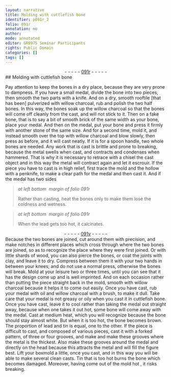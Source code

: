 ```yaml
---
layout: narrative
title: Molding with cuttlefish bone
identifier: p091r_2
folio: 091r
annotation: no
author:
mode: annotated
editor: GR8975 Seminar Participants
rights: Public Domain
categories: []
tags: []
---
```


 <div class="folio" align="center">- - - - - <a href="http://gallica.bnf.fr/ark:/12148/btv1b10500001g/f187.image" target="_blank">091r</a> - - - - - </div> 
## Molding with cuttlefish bone

 
 Pay attention to keep the bones in a dry place, because they are very prone to dampness. If you have a small medal, divide the bone into two pieces, then smooth the two parts with a knife. And on a dry, smooth rooftile [that has been] pulverized with willow charcoal, rub and polish the two half bones. In this way, the bones soak up the willow charcoal so that the bones will come off cleanly from the cast, and will not stick to it. Then on a fake bone, that is to say a bit of smooth brick of the same width as your bone, place your medal. And then on the medal, put your bone and press it firmly with another stone of the same size. And for a second time, mold it, and instead smooth over the top with willow charcoal and blow slowly, then press as before, and it will cast neatly. If it is for a spoon handle, two whole bones are needed. Any work that is cast is brittle and prone to breaking, because the metal swells when cast, and contracts and condenses when hammered. That is why it is necessary to retrace with a chisel the cast object and in this way the metal will contract again and let it escrouir. If the piece you have to cast is in high relief, first trace the mold and the hollow with a penknife, to make a clear path for the medal and then cast it. And if the medal has two sides 
 
> *at left bottom  margin of folio 091r*
> 
> Rather than casting, heat the bones only to make them lose the coldness and wetness.
 
> *at left bottom  margin of folio 091r*
> 
>  When the lead gets too hot, it calcinates. 
 <div class="folio" align="center">- - - - - <a href="http://gallica.bnf.fr/ark:/12148/btv1b10500001g/f188.image" target="_blank">091v</a> - - - - - </div> 
 Because the two bones are joined, cut around them with precision, and make notches in different places which cross through where the two bones are joined, so as to recognize the place where they were first joined. Or with little shards of wood, you can also pierce the bones, or coat the joints with clay, and leave it to dry. Compress between them it with your two hands in between your knees; and do not use a normal press, otherwise the bones will break. Mold at your leisure two or three times, until you can see that it has the design come up and is well imprinted. And on each occasion rather than putting the piece straight back in the mold, smooth with willow charcoal because it helps it to come out easily. Once you have cast, rub your medal with oil and willow charcoal with a brush, to make it dull. Take care that your medal is not greasy or oily when you cast it in cuttlefish bone. Once you have cast, leave it to cool rather than taking the medal out straight away, because when one takes it out hot, some bone will come away with the medal. Cast at medium heat, which you will recognize because the bone should stay almost white. But when it is too hot, the bone becomes brown. The proportion of lead and tin is equal, one to the other. If the piece is difficult to cast, and composed of various pieces, cast it with a forked pattern, of three or four grooves, and make and make these grooves where the metal is the thickest. Also make these grooves around the medal and directly on the head because this attracts the metal and will fill the figure best. Lift your boxmold a little, once you cast, and in this way you will be able to make several clean casts. Tin that is too hot burns the bone which becomes damaged. Moreover, having come out of the mold hot , it risks breaking. <span class="figure"></span> 
 